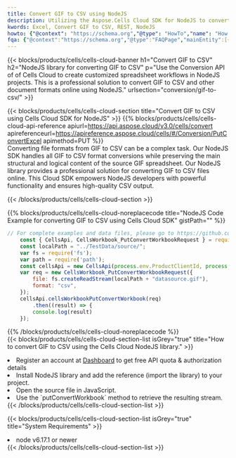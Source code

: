 ```yaml
---
title: Convert GIF to CSV using NodeJS 
description: Utilizing the Aspose.Cells Cloud SDK for NodeJS to convert a GIF format file to a CSV format file. 
kwords: Excel, Convert GIF to CSV, REST, NodeJS
howto: {"@context": "https://schema.org","@type": "HowTo","name": "How to convert GIF to CSV using the Cells Cloud NodeJS library.","description": "How to convert GIF to CSV using the Cells Cloud NodeJS library.","image": {"@type": "ImageObject"},"url": "/nodejs/conversion/gif-to-csv/","step": [{ "@type": "HowToStep","name": "How to convert GIF to CSV using the Cells Cloud NodeJS library. step 1", "image": {"@type": "ImageObject",},"url": "/nodejs/conversion/gif-to-csv/","text": "Register an account at <a href='https://dashboard.aspose.cloud/'>Dashboard</a> to get free API quota & authorization details",},{ "@type": "HowToStep","name": "How to convert GIF to CSV using the Cells Cloud NodeJS library. step 1", "image": {"@type": "ImageObject",},"url": "/nodejs/conversion/gif-to-csv/","text": "Install NodeJS library and add the reference (import the library) to your project.",},{ "@type": "HowToStep","name": "How to convert GIF to CSV using the Cells Cloud NodeJS library. step 1", "image": {"@type": "ImageObject",},"url": "/nodejs/conversion/gif-to-csv/","text": "Open the source file in JavaScript.",},{ "@type": "HowToStep","name": "How to convert GIF to CSV using the Cells Cloud NodeJS library. step 1", "image": {"@type": "ImageObject",},"url": "/nodejs/conversion/gif-to-csv/","text": "Use the `putConvertWorkbook` method to retrieve the resulting stream.",}, ],"supply": {"@type": "HowToSupply","name": "document"},"tool": [{"@type": "HowToTool","name": "Visual Studio, Visual Studio Code, WebStorm"},{"@type": "HowToTool","name": "Aspose Cells"}],"totalTime": "PT6M"}
fqa: {"@context":"https://schema.org","@type":"FAQPage","mainEntity":[{"@type":"Question","name":"Why convert file formats in C# using REST API?","acceptedAnswer":{"@type":"Answer","text":"Documents are encoded in many ways, and some files may be incompatible with the software you use. To open and read such files, just convert them to appropriate file formats.<br/><ol><li>Install .NET SDK and add the reference (import the library) to your project.</li><li>Open the source file in C# using REST API.</li><li>Call the PutConvertWorkbookRequest() method, passing an output filename with required extension.</li><li>Get the result of conversion as a separate file.</li></ol>"}},{"@type":"Question","name":"What file formats can I convert with your C# library?","acceptedAnswer":{"@type":"Answer","text":"We support a variety of file formats for conversion using .NET library, including XLSX, Excel, xls , PDF, CSV, HTML, Markdown, XML, PNG, JPG, TIFF, Json, TXT and many more."}},{"@type":"Question","name":"What is the maximum allowed file size for conversion using this .NET library?","acceptedAnswer":{"@type":"Answer","text":"There are no file size limits for format conversions using .NET library."}}]}
---
```



{{< blocks/products/cells/cells-cloud-banner h1="Convert GIF to CSV" h2="NodeJS library for converting GIF to CSV" p="Use the Conversion API of of Cells Cloud to create customized spreadsheet workflows in NodeJS projects. This is a professional solution to convert GIF to CSV and other document formats online using NodeJS." urlsection="conversion/gif-to-csv/" >}}

{{< blocks/products/cells/cells-cloud-section  title="Convert GIF to CSV using Cells Cloud SDK for NodeJS" >}}
{{% blocks/products/cells/cells-cloud-api-reference  apiurl=https://api.aspose.cloud/v3.0/cells/convert  apireferenceurl=https://apireference.aspose.cloud/cells/#/Conversion/PutConvertExcel  apimethod=PUT %}}
<br/>
Converting file formats from GIF to CSV can be a complex task. Our NodeJS SDK handles all GIF to CSV format conversions while preserving the main structural and logical content of the source GIF spreadsheet. Our NodeJS library provides a professional solution for converting GIF to CSV files online. This Cloud SDK empowers NodeJS developers with powerful functionality and ensures high-quality CSV output.

{{< /blocks/products/cells/cells-cloud-section >}}

{{% blocks/products/cells/cells-cloud-noreplacecode title="NodeJS Code Example for converting GIF to CSV using Cells Cloud SDK" gistPath="" %}}
 
```js
// For complete examples and data files, please go to https://github.com/aspose-cells-cloud/aspose-cells-cloud-node/
    const { CellsApi, CellsWorkbook_PutConvertWorkbookRequest } = require("asposecellscloud");
    const localPath = "../TestData/source/";
    var fs = require('fs');
    var path = require('path');
    const cellsApi = new CellsApi(process.env.ProductClientId, process.env.ProductClientSecret);
    var req = new CellsWorkbook_PutConvertWorkbookRequest({
        file: fs.createReadStream(localPath + "datasource.gif"),
        format: "csv",
    });
    cellsApi.cellsWorkbookPutConvertWorkbook(req)
        .then((result) => {
        console.log(result)
    });
```
 
{{% /blocks/products/cells/cells-cloud-noreplacecode  %}}
<br/>
{{< blocks/products/cells/cells-cloud-section-list isGrey="true"  title="How to convert GIF to CSV using the Cells Cloud NodeJS library." >}}
<li>Register an account at <a href="https://dashboard.aspose.cloud/">Dashboard</a> to get free API quota & authorization details</li>
<li>Install NodeJS library and add the reference (import the library) to your project.</li>
<li>Open the source file in JavaScript.</li>
<li>Use the `putConvertWorkbook` method to retrieve the resulting stream.</li>
{{< /blocks/products/cells/cells-cloud-section-list >}}

{{< blocks/products/cells/cells-cloud-section-list isGrey="true"  title="System Requirements" >}}
<li>node v6.17.1 or newer</li>
{{< /blocks/products/cells/cells-cloud-section-list >}}
